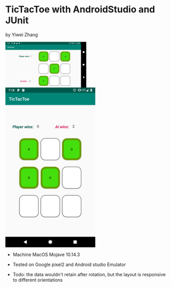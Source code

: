 # TicTacToe with AndroidStudio and JUnit
 by Yiwei Zhang 


<div>
<img src="https://github.com/zywkloo/TicTacToe/raw/master/QQ20190228-0.png" width = "50%"  alt="2" align=center />
<img  src="https://github.com/zywkloo/TicTacToe/raw/master/QQ20190228-1.png" width = "280" height = 50% alt="1" align=center />


 </div>
  
<div>


* Machine MacOS Mojave 10.14.3

* Tested on Google pixel2 and Android studio Emulator

* Todo: the data wouldn't retain after rotation, but the layout is responsive to different orientations


</div>
